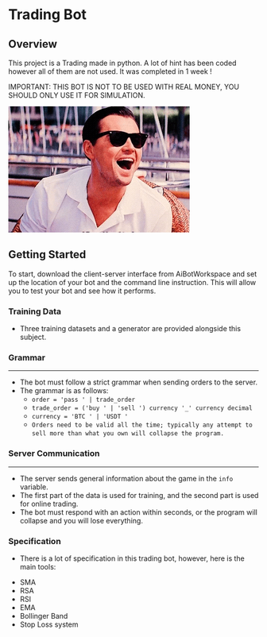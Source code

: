 **Trading Bot**
===============================

**Overview**
------------

This project is a Trading made in python. A lot of hint has been coded however all of them are not used. It was completed in 1 week !

IMPORTANT: THIS BOT IS NOT TO BE USED WITH REAL MONEY, YOU SHOULD ONLY USE IT FOR SIMULATION.

![screenshot](screenshot/gif.gif)

**Getting Started**
-------------------

To start, download the client-server interface from AiBotWorkspace and set up the location of your bot and the command line instruction. This will allow you to test your bot and see how it performs.

### Training Data

* Three training datasets and a generator are provided alongside this subject.

### Grammar
---------

* The bot must follow a strict grammar when sending orders to the server.
* The grammar is as follows:
	+ `order = 'pass ' | trade_order`
	+ `trade_order = ('buy ' | 'sell ') currency '_' currency decimal`
	+ `currency = 'BTC ' | 'USDT '`
	+ `Orders need to be valid all the time; typically any attempt to sell more than what you own will collapse the program.`

### Server Communication
-------------------------

* The server sends general information about the game in the `info` variable.
* The first part of the data is used for training, and the second part is used for online trading.
* The bot must respond with an action within seconds, or the program will collapse and you will lose everything.

### Specification

* There is a lot of specification in this trading bot, however, here is the main tools:

- SMA
- RSA
- RSI
- EMA
- Bollinger Band
- Stop Loss system